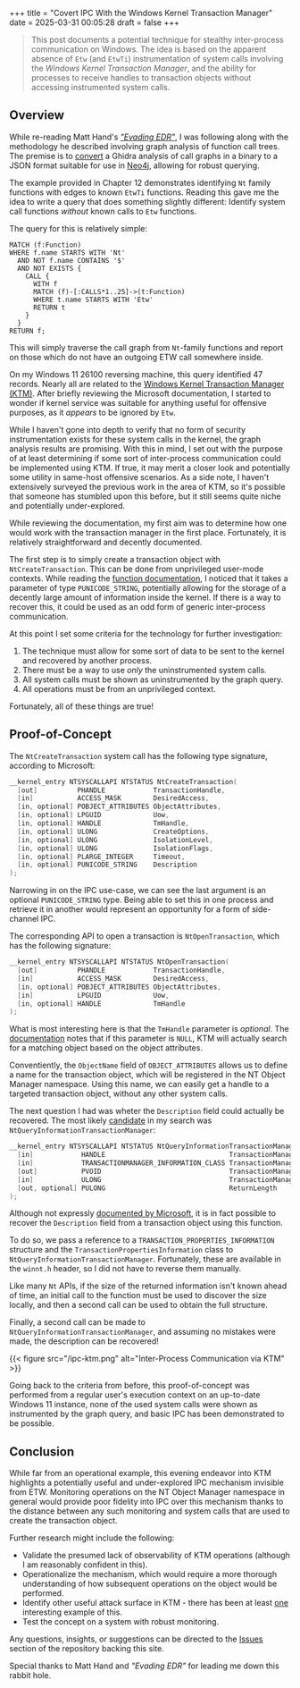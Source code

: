 +++
title = "Covert IPC With the Windows Kernel Transaction Manager"
date = 2025-03-31 00:05:28
draft = false
+++

> This post documents a potential technique for stealthy inter-process communication on Windows. The idea is based on the apparent absence of `Etw` (and `EtwTi`) instrumentation of system calls involving the *Windows Kernel Transaction Manager*, and the ability for processes to receive handles to transaction objects without accessing instrumented system calls.

## Overview

While re-reading Matt Hand's [*"Evading EDR"*](https://nostarch.com/evading-edr), I was following along with the methodology he described involving graph analysis of function call trees. The premise is to [convert](https://gist.githubusercontent.com/matterpreter/3d9239179372dd179801e996288c983e/raw/5dfcdaaf924e4cb3cd822fa5d00fc306004e3b71/CallTreeToJSON.py) a Ghidra analysis of call graphs in a binary to a JSON format suitable for use in [Neo4j](https://neo4j.com/), allowing for robust querying.

The example provided in Chapter 12 demonstrates identifying `Nt` family functions with edges to known `EtwTi` functions. Reading this gave me the idea to write a query that does something slightly different: Identify system call functions *without* known calls to `Etw` functions.

The query for this is relatively simple:

```
MATCH (f:Function)
WHERE f.name STARTS WITH 'Nt'
  AND NOT f.name CONTAINS '$'
  AND NOT EXISTS {
    CALL {
      WITH f
      MATCH (f)-[:CALLS*1..25]->(t:Function)
      WHERE t.name STARTS WITH 'Etw'
      RETURN t
    }
  }
RETURN f;
```

This will simply traverse the call graph from `Nt`-family functions and report on those which do not have an outgoing ETW call somewhere inside.

On my Windows 11 26100 reversing machine, this query identified 47 records. Nearly all are related to the [Windows Kernel Transaction Manager (KTM)](https://learn.microsoft.com/en-us/windows-hardware/drivers/kernel/introduction-to-ktm). After briefly reviewing the Microsoft documentation, I started to wonder if kernel service was suitable for anything useful for offensive purposes, as it *appears* to be ignored by `Etw`. 

While I haven't gone into depth to verify that no form of security instrumentation exists for these system calls in the kernel, the graph analysis results are promising. With this in mind, I set out with the purpose of at least determining if some sort of inter-process communication could be implemented using KTM. If true, it may merit a closer look and potentially some utility in same-host offensive scenarios. As a side note, I haven't extensively surveyed the previous work in the area of KTM, so it's possible that someone has stumbled upon this before, but it still seems quite niche and potentially under-explored.

While reviewing the documentation, my first aim was to determine how one would work with the transaction manager in the first place. Fortunately, it is relatively straightforward and decently documented.

The first step is to simply create a transaction object with `NtCreateTransaction`. This can be done from unprivileged user-mode contexts. While reading the [function documentation](https://learn.microsoft.com/en-us/windows-hardware/drivers/ddi/wdm/nf-wdm-ntcreatetransaction), I noticed that it takes a parameter of type `PUNICODE_STRING`, potentially allowing for the storage of a decently large amount of information inside the kernel. If there is a way to recover this, it could be used as an odd form of generic inter-process communication.

At this point I set some criteria for the technology for further investigation:

1. The technique must allow for some sort of data to be sent to the kernel and recovered by another process.
2. There must be a way to use _only_ the uninstrumented system calls.
3. All system calls must be shown as uninstrumented by the graph query.
4. All operations must be from an unprivileged context.

Fortunately, all of these things are true!

## Proof-of-Concept

The `NtCreateTransaction` system call has the following type signature, according to Microsoft:

```C
__kernel_entry NTSYSCALLAPI NTSTATUS NtCreateTransaction(
  [out]          PHANDLE            TransactionHandle,
  [in]           ACCESS_MASK        DesiredAccess,
  [in, optional] POBJECT_ATTRIBUTES ObjectAttributes,
  [in, optional] LPGUID             Uow,
  [in, optional] HANDLE             TmHandle,
  [in, optional] ULONG              CreateOptions,
  [in, optional] ULONG              IsolationLevel,
  [in, optional] ULONG              IsolationFlags,
  [in, optional] PLARGE_INTEGER     Timeout,
  [in, optional] PUNICODE_STRING    Description
);
```

Narrowing in on the IPC use-case, we can see the last argument is an optional `PUNICODE_STRING` type. Being able to set this in one process and retrieve it in another would represent an opportunity for a form of side-channel IPC.

The corresponding API to open a transaction is `NtOpenTransaction`, which has the following signature:

```C
__kernel_entry NTSYSCALLAPI NTSTATUS NtOpenTransaction(
  [out]          PHANDLE            TransactionHandle,
  [in]           ACCESS_MASK        DesiredAccess,
  [in, optional] POBJECT_ATTRIBUTES ObjectAttributes,
  [in]           LPGUID             Uow,
  [in, optional] HANDLE             TmHandle
);
```

What is most interesting here is that the `TmHandle` parameter is *optional*. The [documentation](https://learn.microsoft.com/en-us/windows-hardware/drivers/ddi/wdm/nf-wdm-ntopentransaction) notes that if this parameter is `NULL`, KTM will actually search for a matching object based on the object attributes.

Conventiently, the `ObjectName` field of `OBJECT_ATTRIBUTES` allows us to define a name for the transaction object, which will be registered in the NT Object Manager namespace. Using this name, we can easily get a handle to a targeted transaction object, without any other system calls.

The next question I had was wheter the `Description` field could actually be recovered. The most likely [candidate](https://learn.microsoft.com/en-us/windows-hardware/drivers/ddi/wdm/nf-wdm-ntqueryinformationtransactionmanager) in my search was `NtQueryInformationTransactionManager`:

```C
__kernel_entry NTSYSCALLAPI NTSTATUS NtQueryInformationTransactionManager(
  [in]            HANDLE                               TransactionManagerHandle,
  [in]            TRANSACTIONMANAGER_INFORMATION_CLASS TransactionManagerInformationClass,
  [out]           PVOID                                TransactionManagerInformation,
  [in]            ULONG                                TransactionManagerInformationLength,
  [out, optional] PULONG                               ReturnLength
);
```

Although not expressly [documented by Microsoft](https://learn.microsoft.com/en-us/windows-hardware/drivers/ddi/wdm/nf-wdm-ntqueryinformationtransactionmanager), it is in fact possible to recover the `Description` field from a transaction object using this function.

To do so, we pass a reference to a `TRANSACTION_PROPERTIES_INFORMATION` structure and the `TransactionPropertiesInformation` class to `NtQueryInformationTransactionManager`. Fortunately, these are available in the `winnt.h` header, so I did not have to reverse them manually.

Like many `Nt` APIs, if the size of the returned information isn't known ahead of time, an initial call to the function must be used to discover the size locally, and then a second call can be used to obtain the full structure.

Finally, a second call can be made to `NtQueryInformationTransactionManager`, and assuming no mistakes were made, the description can be recovered!

{{< figure src="/ipc-ktm.png" alt="Inter-Process Communication via KTM" >}}

Going back to the criteria from before, this proof-of-concept was performed from a regular user's execution context on an up-to-date Windows 11 instance, none of the used system calls were shown as instrumented by the graph query, and basic IPC has been demonstrated to be possible.

## Conclusion

While far from an operational example, this evening endeavor into KTM highlights a potentially useful and under-explored IPC mechanism invisible from ETW. Monitoring operations on the NT Object Manager namespace in general would provide poor fidelity into IPC over this mechanism thanks to the distance between any such monitoring and system calls that are used to create the transaction object.

Further research might include the following:

- Validate the presumed lack of observability of KTM operations (although I am reasonably confident in this).
- Operationalize the mechanism, which would require a more thorough understanding of how subsequent operations on the object would be performed.
- Identify other useful attack surface in KTM - there has been at least [one](https://www.exploit-db.com/exploits/42233) interesting example of this.
- Test the concept on a system with robust monitoring.

Any questions, insights, or suggestions can be directed to the [Issues](https://github.com/joshfinley/joshfinley.github.io/issues) section of the repository backing this site.

Special thanks to Matt Hand and *"Evading EDR"* for leading me down this rabbit hole. 
